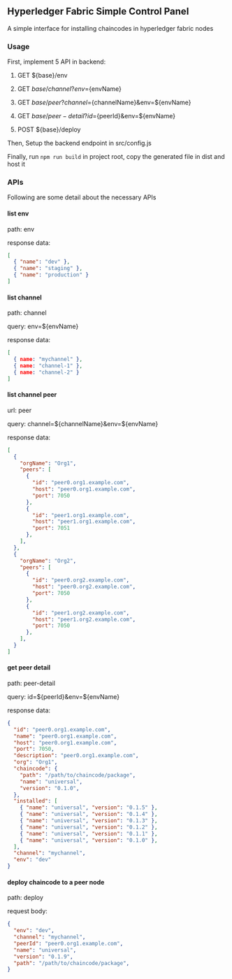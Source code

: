 ## Hyperledger Fabric Simple Control Panel

A simple interface for installing chaincodes in hyperledger fabric nodes

### Usage

First, implement 5 API in backend:

1. GET  ${base}/env

2. GET  ${base}/channel?env=${envName}

3. GET  ${base}/peer?channel=${channelName}&env=${envName}

4. GET  ${base}/peer-detail?id=${peerId}&env=${envName}

5. POST ${base}/deploy

Then, Setup the backend endpoint in src/config.js

Finally, run `npm run build` in project root, copy the generated file in dist and host it

### APIs

Following are some detail about the necessary APIs

#### list env

path: env

response data:
```json
[
  { "name": "dev" },
  { "name": "staging" },
  { "name": "production" }
]
```

#### list channel

path: channel

query: env=${envName}

response data:
```json
[
  { name: "mychannel" },
  { name: "channel-1" },
  { name: "channel-2" }
]
```

#### list channel peer

url: peer

query: channel=${channelName}&env=${envName}

response data:

```json
[
  {
    "orgName": "Org1",
    "peers": [
      {
        "id": "peer0.org1.example.com",
        "host": "peer0.org1.example.com",
        "port": 7050
      },
      {
        "id": "peer1.org1.example.com",
        "host": "peer1.org1.example.com",
        "port": 7051
      },
    ],
  },
  {
    "orgName": "Org2",
    "peers": [
      {
        "id": "peer0.org2.example.com",
        "host": "peer0.org2.example.com",
        "port": 7050
      },
      {
        "id": "peer1.org2.example.com",
        "host": "peer1.org2.example.com",
        "port": 7050
      },
    ],
  }
]
``` 

#### get peer detail

path: peer-detail

query: id=${peerId}&env=${envName}

response data:

```json
{
  "id": "peer0.org1.example.com",
  "name": "peer0.org1.example.com",
  "host": "peer0.org1.example.com",
  "port": 7050,
  "description": "peer0.org1.example.com",
  "org": "Org1",
  "chaincode": {
    "path": "/path/to/chaincode/package",
    "name": "universal",
    "version": "0.1.0",
  },
  "installed": [
    { "name": "universal", "version": "0.1.5" },
    { "name": "universal", "version": "0.1.4" },
    { "name": "universal", "version": "0.1.3" },
    { "name": "universal", "version": "0.1.2" },
    { "name": "universal", "version": "0.1.1" },
    { "name": "universal", "version": "0.1.0" },
  ],
  "channel": "mychannel",
  "env": "dev"
}
```

#### deploy chaincode to a peer node

path: deploy

request body:

```json
{
  "env": "dev",
  "channel": "mychannel",
  "peerId": "peer0.org1.example.com",
  "name": "universal",
  "version": "0.1.9",
  "path": "/path/to/chaincode/package",
}

```
